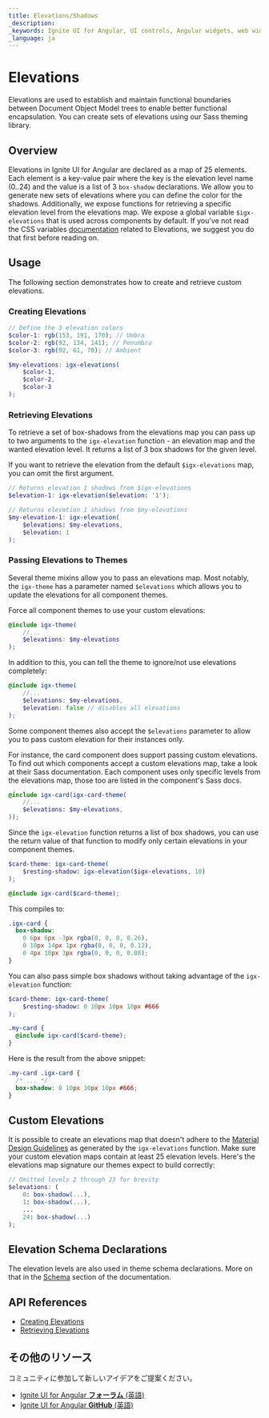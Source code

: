 ```yaml
---
title: Elevations/Shadows
_description:
_keywords: Ignite UI for Angular, UI controls, Angular widgets, web widgets, UI widgets, Angular, Native Angular Components Suite, Native Angular Controls, Native Angular Components Library
_language: ja
---
```


# Elevations
<p class="highlight">Elevations are used to establish and maintain functional boundaries between Document Object Model trees to enable better functional encapsulation. You can create sets of elevations using our Sass theming library.</p>
<div class="divider"></div>

## Overview
Elevations in Ignite UI for Angular are declared as a map of 25 elements. Each element is a key-value pair where the key is the elevation level name (0..24) and the value is a list of 3 `box-shadow` declarations. We allow you to generate new sets of elevations where you can define the color for the shadows. Additionally, we expose functions for retrieving a specific elevation level from the elevations map. We expose a global variable `$igx-elevations` that is used across components by default. If you've not read the CSS variables [documentation](../elevations.md) related to Elevations, we suggest you do that first before reading on. 

## Usage
The following section demonstrates how to create and retrieve custom elevations.

### Creating Elevations

```scss
// Define the 3 elevation colors
$color-1: rgb(153, 191, 170); // Umbra
$color-2: rgb(92, 134, 141); // Penumbra
$color-3: rgb(92, 61, 70); // Ambient

$my-elevations: igx-elevations(
    $color-1,
    $color-2,
    $color-3
);
```

### Retrieving Elevations

To retrieve a set of box-shadows from the elevations map you can pass up to two arguments to the `igx-elevation` function - an elevation map and the wanted elevation level. It returns a list of 3 box shadows for the given level.

If you want to retrieve the elevation from the default `$igx-elevations` map, you can omit the first argument.

```scss
// Returns elevation 1 shadows from $igx-elevations
$elevation-1: igx-elevation($elevation: '1');

// Returns elevation 1 shadows from $my-elevations
$my-elevation-1: igx-elevation(
    $elevations: $my-elevations, 
    $elevation: 1
);
```

### Passing Elevations to Themes

Several theme mixins allow you to pass an elevations map. Most notably, the `igx-theme` has a parameter named `$elevations` which allows you to update the elevations for all component themes.

Force all component themes to use your custom elevations:

```scss
@include igx-theme(
    //...
    $elevations: $my-elevations
);
```

In addition to this, you can tell the theme to ignore/not use elevations completely:

```scss
@include igx-theme(
    //...
    $elevations: $my-elevations,
    $elevation: false // disables all elevations
);
```

Some component themes also accept the `$elevations` parameter to allow you to pass custom elevation for their instances only.

For instance, the card component does support passing custom elevations. To find out which components accept a custom elevations map, take a look at their Sass documentation. Each component uses only specific levels from the elevations map, those too are listed in the component's Sass docs.

```scss
@include igx-card(igx-card-theme(
    //...
    $elevations: $my-elevations,
));
```

Since the `igx-elevation` function returns a list of box shadows, you can use the return value of that function to modify only certain elevations in your component themes. 

```scss
$card-theme: igx-card-theme(
    $resting-shadow: igx-elevation($igx-elevations, 10)
);

@include igx-card($card-theme);
```

This compiles to:

```css
.igx-card {
  box-shadow: 
    0 6px 6px -3px rgba(0, 0, 0, 0.26),
    0 10px 14px 1px rgba(0, 0, 0, 0.12),
    0 4px 18px 3px rgba(0, 0, 0, 0.08);
}
```

You can also pass simple box shadows without taking advantage of the `igx-elevation` function:
```scss
$card-theme: igx-card-theme(
    $resting-shadow: 0 10px 10px 10px #666
);

.my-card {
  @include igx-card($card-theme);
}
```

Here is the result from the above snippet:

```scss
.my-card .igx-card {
  /* ... */
  box-shadow: 0 10px 10px 10px #666;
}
```
<div class="divider--half"></div>

## Custom Elevations
It is possible to create an elevations map that doesn't adhere to the [Material Design Guidelines](https://material.io/design/environment/elevation.html) as generated by the `igx-elevations` function. Make sure your custom elevation maps contain at least 25 elevation levels. Here's the elevations map signature our themes expect to build correctly:

```scss
// Omitted levels 2 through 23 for brevity
$elevations: (
    0: box-shadow(...),
    1: box-shadow(...),
    ...
    24: box-shadow(...)
);
```

## Elevation Schema Declarations
The elevation levels are also used in theme schema declarations. More on that in the [Schema](./schemes.md) section of the documentation.
<div class="divider--half"></div>

## API References

* [Creating Elevations]({environment:sassApiUrl}/index.html#function-igx-elevations)
* [Retrieving Elevations]({environment:sassApiUrl}/index.html#function-igx-elevation)


## その他のリソース
<div class="divider--half"></div>

コミュニティに参加して新しいアイデアをご提案ください。
* [Ignite UI for Angular **フォーラム** (英語)](https://www.infragistics.com/community/forums/f/ignite-ui-for-angular)
* [Ignite UI for Angular **GitHub** (英語)](https://github.com/IgniteUI/igniteui-angular)
